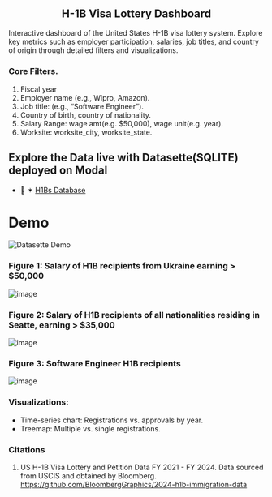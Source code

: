 <h2 align="center" style="margin-top:-10px">H-1B Visa Lottery Dashboard</h2> 

Interactive dashboard of the United States H-1B visa lottery system. Explore key metrics such as employer participation, salaries, job titles, and country of origin through detailed filters and visualizations. 

### **Core Filters.** 
1. Fiscal year
2. Employer name (e.g., Wipro, Amazon).
3. Job title: (e.g., “Software Engineer”).
4. Country of birth, country of nationality.
5. Salary Range: wage amt(e.g. $50,000), wage unit(e.g. year).
6. Worksite: worksite_city, worksite_state.

## Explore the Data live with Datasette(SQLITE) deployed on Modal 

- 🔸 ✶ [H1Bs Database](https://lnshuti--h1b-data-explorer-ui.modal.run)

# Demo 

![Datasette Demo](honebs_cleaned.gif)


### **Figure 1:** Salary of H1B recipients from Ukraine earning > $50,000

![image](https://github.com/user-attachments/assets/e5277697-77aa-4879-90de-df6ad1d63581)

### **Figure 2:** Salary of H1B recipients of all nationalities residing in Seatte, earning > $35,000

![image](https://github.com/user-attachments/assets/332c05a3-db8e-402e-b40f-098a4e5701dc)

### **Figure 3:** Software Engineer H1B recipients

![image](https://github.com/user-attachments/assets/34f1405f-8272-4be9-b0b2-c64d6dded56f)


### Visualizations:
- Time-series chart: Registrations vs. approvals by year.
- Treemap: Multiple vs. single registrations.

### Citations

1. US H-1B Visa Lottery and Petition Data FY 2021 - FY 2024. Data sourced from USCIS and obtained by Bloomberg.  https://github.com/BloombergGraphics/2024-h1b-immigration-data
